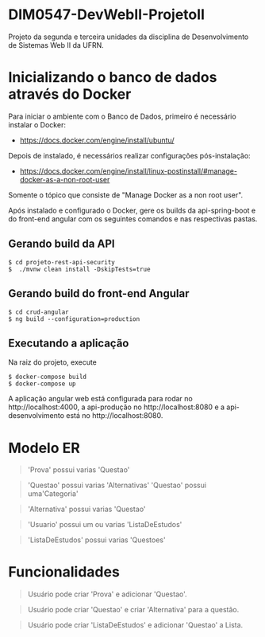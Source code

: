 # DIM0547-DevWebII-ProjetoII

Projeto da segunda e terceira unidades da disciplina de Desenvolvimento de Sistemas Web II da UFRN.

# Inicializando o banco de dados através do Docker
Para iniciar o ambiente com o Banco de Dados, primeiro é necessário instalar o Docker:
- https://docs.docker.com/engine/install/ubuntu/

Depois de instalado, é necessários realizar configurações pós-instalação:
- https://docs.docker.com/engine/install/linux-postinstall/#manage-docker-as-a-non-root-user

Somente o tópico que consiste de "Manage Docker as a non root user".

Após instalado e configurado o Docker, gere os builds da api-spring-boot e do front-end angular com os seguintes comandos e nas respectivas pastas.

## Gerando build da API

```console
$ cd projeto-rest-api-security
$  ./mvnw clean install -DskipTests=true
```

## Gerando build do front-end Angular

```console
$ cd crud-angular
$ ng build --configuration=production
```

## Executando a aplicação

Na raiz do projeto, execute

```console
$ docker-compose build
$ docker-compose up
```

A aplicação angular web está configurada para rodar no http://localhost:4000, a api-produção no http://localhost:8080 e a api-desenvolvimento está no http://localhost:8080.

# Modelo ER

> 'Prova' possui varias 'Questao' 

> 'Questao' possui varias 'Alternativas'
> 'Questao' possui uma'Categoria'  

> 'Alternativa' possui varias 'Questao'  

> 'Usuario' possui um ou varias 'ListaDeEstudos'  

> 'ListaDeEstudos' possui varias 'Questoes'


# Funcionalidades

> Usuário pode criar 'Prova' e adicionar 'Questao'.

> Usuário pode criar 'Questao' e criar 'Alternativa' para a questão.

> Usuário pode criar 'ListaDeEstudos' e adicionar 'Questao' a Lista.
